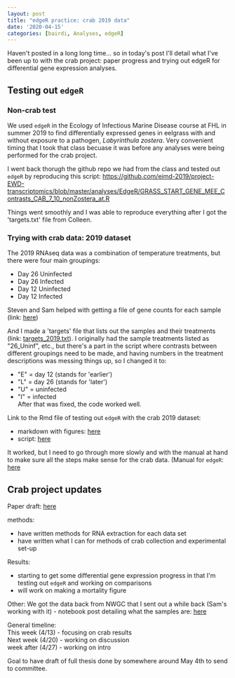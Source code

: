 ```yaml
---
layout: post
title: "edgeR practice: crab 2019 data"
date: '2020-04-15'
categories: [bairdi, Analyses, edgeR]
---
```

Haven't posted in a long long time... so in today's post I'll detail what I've been up to with the crab project: paper progress and trying out edgeR for differential gene expression analyses. 

## Testing out `edgeR`
### Non-crab test
We used `edgeR` in the Ecology of Infectious Marine Disease course at FHL in summer 2019 to find differentially expressed genes in eelgrass with and without exposure to a pathogen, _Labyrinthula zostera_. Very convenient timing that I took that class becuase it was before any analyses were being performed for the crab project.

I went back thorugh the github repo we had from the class and tested out `edgeR` by reproducing this script: https://github.com/eimd-2019/project-EWD-transcriptomics/blob/master/analyses/EdgeR/GRASS_START_GENE_MEE_Contrasts_CAB_7_10_nonZostera_at.R 

Things went smoothly and I was able to reproduce everything after I got the 'targets.txt' file from Colleen. 

### Trying with crab data: 2019 dataset
The 2019 RNAseq data was a combination of temperature treatments, but there were four main groupings:      
- Day 26 Uninfected
- Day 26 Infected
- Day 12 Uninfected
- Day 12 Infected

Steven and Sam helped with getting a file of gene counts for each sample (link: [here](https://raw.githubusercontent.com/sr320/nb-2019/master/C_bairdi/analyses/Abundance-merge.txt))

And I made a 'targets' file that lists out the samples and their treatments (link: [targets_2019.txt](https://github.com/RobertsLab/project-crab/blob/master/analyses/targets_2019.txt)). I originally had the sample treatments listed as "26_Uninf", etc., but there's a part in the script where contrasts between different groupings need to be made, and having numbers in the treatment descriptions was messing things up, so I changed it to:     
- "E" = day 12 (stands for 'earlier')
- "L" = day 26 (stands for 'later')
- "U" = uninfected
- "I" = infected     
After that was fixed, the code worked well. 

Link to the Rmd file of testing out `edgeR` with the crab 2019 dataset: 
- markdown with figures: [here](https://github.com/RobertsLab/project-crab/blob/master/scripts/041420-crab-edgeR-test.md) 
- script: [here](https://github.com/RobertsLab/project-crab/blob/master/scripts/041420-crab-edgeR-test.Rmd)

It worked, but I need to go through more slowly and with the manual at hand to make sure all the steps make sense for the crab data. (Manual for `edgeR`: [here](https://www.bioconductor.org/packages/release/bioc/vignettes/edgeR/inst/doc/edgeRUsersGuide.pdf)

## Crab project updates
Paper draft: [here](https://docs.google.com/document/d/1xZjT_2ix39jhFGhPjUqjOIubCEZfnl9yDddIjR3nY38/edit)

methods:    
- have written methods for RNA extraction for each data set
- have written what I can for methods of crab collection and experimental set-up

Results:     
- starting to get some differential gene expression progress in that I'm testing out `edgeR` and working on comparisons
- will work on making a mortality figure

Other:
We got the data back from NWGC that I sent out a while back (Sam's working with it) - notebook post detailing what the samples are: [here](https://grace-ac.github.io/submitted-6-pools-to-NWGC/)


General timeline:     
This week (4/13) - focusing on crab results     
Next week (4/20) - working on discussion      
week after (4/27) - working on intro

Goal to have draft of full thesis done by somewhere around May 4th to send to committee. 
